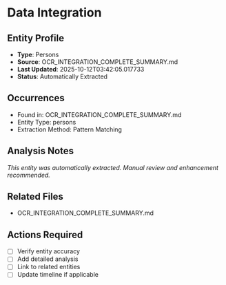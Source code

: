 # Data Integration

## Entity Profile
- **Type**: Persons
- **Source**: OCR_INTEGRATION_COMPLETE_SUMMARY.md
- **Last Updated**: 2025-10-12T03:42:05.017733
- **Status**: Automatically Extracted

## Occurrences
- Found in: OCR_INTEGRATION_COMPLETE_SUMMARY.md
- Entity Type: persons
- Extraction Method: Pattern Matching

## Analysis Notes
*This entity was automatically extracted. Manual review and enhancement recommended.*

## Related Files
- OCR_INTEGRATION_COMPLETE_SUMMARY.md

## Actions Required
- [ ] Verify entity accuracy
- [ ] Add detailed analysis
- [ ] Link to related entities
- [ ] Update timeline if applicable
